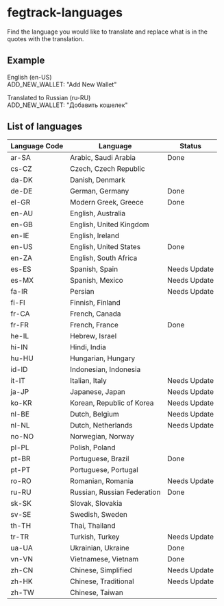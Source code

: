 # fegtrack-languages

Find the language you would like to translate and replace what is in the quotes with the translation.

## Example

English (en-US)\
ADD_NEW_WALLET: "Add New Wallet"

Translated to Russian (ru-RU)\
ADD_NEW_WALLET: "Добавить кошелек"

## List of languages
| Language Code | Language | Status |
| ------------- | -------- | ------ |
| ar-SA | Arabic, Saudi Arabia | Done |
| cs-CZ | Czech, Czech Republic | |
| da-DK | Danish, Denmark | |
| de-DE | German, Germany | Done |
| el-GR | Modern Greek, Greece | Done |
| en-AU | English, Australia | |
| en-GB | English, United Kingdom | |
| en-IE | English, Ireland | |
| en-US | English, United States | Done |
| en-ZA | English, South Africa | |
| es-ES | Spanish, Spain | Needs Update |
| es-MX | Spanish, Mexico | Needs Update |
| fa-IR | Persian | Needs Update |
| fi-FI | Finnish, Finland | |
| fr-CA | French, Canada | |
| fr-FR | French, France | Done |
| he-IL | Hebrew, Israel | |
| hi-IN | Hindi, India | |
| hu-HU | Hungarian, Hungary | |
| id-ID | Indonesian, Indonesia | |
| it-IT | Italian, Italy | Needs Update |
| ja-JP | Japanese, Japan | Needs Update |
| ko-KR | Korean, Republic of Korea | Needs Update |
| nl-BE | Dutch, Belgium | Needs Update |
| nl-NL | Dutch, Netherlands | Needs Update |
| no-NO | Norwegian, Norway | |
| pl-PL | Polish, Poland | |
| pt-BR | Portuguese, Brazil | Done |
| pt-PT | Portuguese, Portugal | |
| ro-RO | Romanian, Romania | Needs Update |
| ru-RU | Russian, Russian Federation | Done |
| sk-SK | Slovak, Slovakia | |
| sv-SE | Swedish, Sweden | |
| th-TH | Thai, Thailand | |
| tr-TR | Turkish, Turkey | Needs Update |
| ua-UA | Ukrainian, Ukraine | Done |
| vn-VN | Vietnamese, Vietnam | Done |
| zh-CN | Chinese, Simplified | Needs Update |
| zh-HK | Chinese, Traditional | Needs Update |
| zh-TW | Chinese, Taiwan | |

